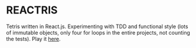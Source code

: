 # REACTRIS

Tetris written in React.js. Experimenting with TDD and functional style (lots of immutable objects, only four for loops in the entire projects, not counting the tests).
Play it [here](https://fervero.github.io/reactris/).
